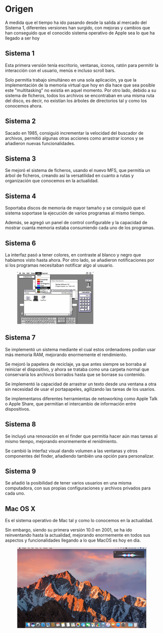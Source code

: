 # Origen

A medida que el tiempo ha ido pasando desde la salida al mercado del Sistema 1, diferentes versiones han surgido, con mejoras y cambios que han conseguido que el conocido sistema operativo de Apple sea lo que ha llegado a ser hoy

## Sistema 1

Esta primera versión tenía escritorio, ventanas, iconos, ratón para permitir la interacción con el usuario, menús e incluso scroll bars.

Solo permitía trabajo simultáneo en una sola aplicación, ya que la implementación de la memoria virtual que hoy en día hace que sea posible este "multitasking" no existía en aquel momento. Por otro lado, debido a su sistema de ficheros, todos los archivos se encontraban en una misma ruta del disco, es decir, no existían los árboles de directorios tal y como los conocemos ahora.

## Sistema 2

Sacado en 1985, consiguió incrementar la velocidad del buscador de archivos, permitió algunas otras acciones como arrastrar iconos y se añadieron nuevas funcionalidades.

## Sistema 3

Se mejoró el sistema de ficheros, usando el nuevo MFS, que permitía un árbol de ficheros, creando así la versatilidad en cuanto a rutas y organización que conocemos en la actualidad.

## Sistema 4

Soportaba discos de memoria de mayor tamaño y se consiguió que el sistema soportase la ejecución de varios programas al mismo tiempo.

Además, se agregó un panel de control configurable y la capacidad de mostrar cuanta memoria estaba consumiendo cada uno de los programas.

## Sistema 6

La interfaz pasó a tener colores, en contraste al blanco y negro que habíamos visto hasta ahora. Por otro lado, se añadieron notificaciones por si los programas necesitaban notificar algo al usuario.

<figure><img src="../../../.gitbook/assets/image (10).png" alt=""><figcaption></figcaption></figure>

## Sistema 7

Se implementó un sistema mediante el cual estos ordenadores podían usar más memoria RAM, mejorando enormemente el rendimiento.

Se mejoró la papelera de reciclaje, ya que antes siempre se borraba al reiniciar el dispositivo, y ahora se trataba como una carpeta normal que conservaría los archivos borrados hasta que se borrase su contenido.

Se implementó la capacidad de arrastrar un texto desde una ventana a otra sin necesidad de usar el portapapeles, agilizando las tareas de los usarios.

Se implementaros diferentes herramientas de netoworking como Apple Talk o Apple Share, que permitían el intercambio de información entre dispositivos.

## Sistema 8

Se incluyó una renovación en el finder que permitía hacer aún mas tareas al mismo tiempo, mejorando enormemente el renidmiento.

Se cambió la interfaz visual dando volumen a las ventanas y otros componentes del finder, añadiendo también una opción para personalizar.

## Sistema 9

Se añadió la posibilidad de tener varios usuarios en una misma computadora,  con sus propias configuraciones y archivos privados para cada uno.

## Mac OS X

Es el sistema operativo de Mac tal y como lo conocemos en la actualidad.

Sin embargo, siendo su primera versión 10.0 en 2001, se ha ido reinventando hasta la actualidad, mejorando enormemente en todos sus aspectos y funcionalidades llegando a lo que MacOS es hoy en día.

<figure><img src="../../../.gitbook/assets/image.png" alt=""><figcaption></figcaption></figure>
